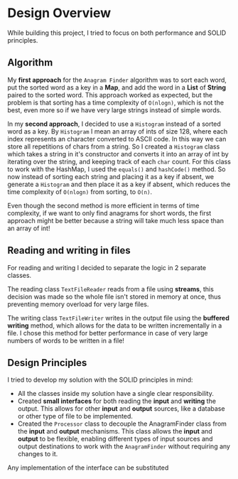 # Design Overview

While building this project, I tried to focus on both performance and SOLID principles.

## Algorithm

My **first approach** for the `Anagram Finder` algorithm was to sort each word, put the sorted word as a key in a **Map**, and add the word in a **List** of **String** paired to the sorted word. This approach worked as expected, but the problem is that sorting has a time complexity of `O(nlogn)`, which is not the best, even more so if we have very large strings instead of simple words.

In my **second approach**, I decided to use a `Histogram` instead of a sorted word as a key. By `Histogram` I mean an array of ints of size 128, where each index represents an character converted to ASCII code. In this way we can store all repetitions of chars from a string. So I created a `Histogram` class which takes a string in it's constructor and converts it into an array of int by iterating over the string, and keeping track of each `char` count. For this class to work with the HashMap, I used the `equals()` and `hashCode()` method. So now instead of sorting each string and placing it as a key if absent, we generate a `Histogram` and then place it as a key if absent, which reduces the time complexity of `O(nlogn)` from sorting, to `O(n)`.

Even though the second method is more efficient in terms of time complexity, if we want to only find anagrams for short words, the first approach might be better because a string will take much less space than an array of int!

## Reading and writing in files

For reading and writing I decided to separate the logic in 2 separate classes. 

The reading class `TextFileReader` reads from a file using **streams**, this decision was made so the whole file isn't stored in memory at once, thus preventing memory overload for very large files.

The writing class `TextFileWriter` writes in the output file using the **buffered writing** method, which allows for the data to be written incrementally in a file. I chose this method for better performance in case of very large numbers of words to be written in a file!

## Design Principles

I tried to develop my solution with the SOLID principles in mind:

 - All the classes inside my solution have a single clear responsibility.
 - Created **small interfaces** for both reading the **input** and **writing** the output. This allows for other **input** and **output** sources, like a database or other type of file to be implemented.
 - Created the `Processor` class to decouple the AnagramFinder class from the **input** and **output** mechanisms. This class allows the **input** and **output** to be flexible, enabling different types of input sources and output destinations to work with the `AnagramFinder` without requiring any changes to it.


Any implementation of the interface can be substituted 

